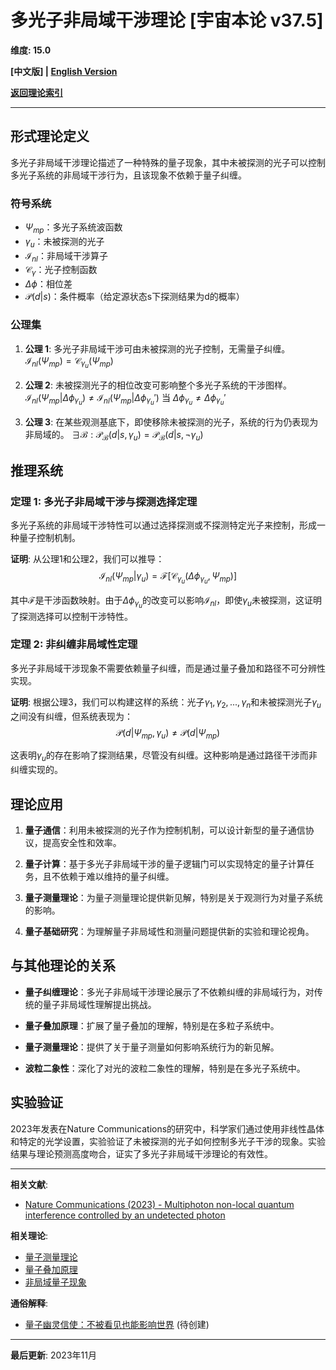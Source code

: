 # 多光子非局域干涉理论 [宇宙本论 v37.5]

**维度: 15.0**

**[中文版] | [English Version](formal_theory_multiphoton_nonlocal_interference_en.md)**

**[返回理论索引](../formal_theory.md)**

---

## 形式理论定义

多光子非局域干涉理论描述了一种特殊的量子现象，其中未被探测的光子可以控制多光子系统的非局域干涉行为，且该现象不依赖于量子纠缠。

### 符号系统

- $\Psi_{mp}$：多光子系统波函数
- $\gamma_u$：未被探测的光子
- $\mathcal{I}_{nl}$：非局域干涉算子
- $\mathcal{C}_{\gamma}$：光子控制函数
- $\Delta\phi$：相位差
- $\mathcal{P}(d|s)$：条件概率（给定源状态s下探测结果为d的概率）

### 公理集

1. **公理 1**: 多光子非局域干涉可由未被探测的光子控制，无需量子纠缠。
   $\mathcal{I}_{nl}(\Psi_{mp}) = \mathcal{C}_{\gamma_u}(\Psi_{mp})$

2. **公理 2**: 未被探测光子的相位改变可影响整个多光子系统的干涉图样。
   $\mathcal{I}_{nl}(\Psi_{mp}|\Delta\phi_{\gamma_u}) \neq \mathcal{I}_{nl}(\Psi_{mp}|\Delta\phi_{\gamma_u}')$ 当 $\Delta\phi_{\gamma_u} \neq \Delta\phi_{\gamma_u}'$

3. **公理 3**: 在某些观测基底下，即使移除未被探测的光子，系统的行为仍表现为非局域的。
   $\exists \mathcal{B} : \mathcal{P}_{\mathcal{B}}(d|s,\gamma_u) = \mathcal{P}_{\mathcal{B}}(d|s,\neg\gamma_u)$

## 推理系统

### 定理 1: 多光子非局域干涉与探测选择定理

多光子系统的非局域干涉特性可以通过选择探测或不探测特定光子来控制，形成一种量子控制机制。

**证明**:
从公理1和公理2，我们可以推导：
$$\mathcal{I}_{nl}(\Psi_{mp}|\gamma_u) = \mathcal{F}[\mathcal{C}_{\gamma_u}(\Delta\phi_{\gamma_u}, \Psi_{mp})]$$

其中$\mathcal{F}$是干涉函数映射。由于$\Delta\phi_{\gamma_u}$的改变可以影响$\mathcal{I}_{nl}$，即使$\gamma_u$未被探测，这证明了探测选择可以控制干涉特性。

### 定理 2: 非纠缠非局域性定理

多光子非局域干涉现象不需要依赖量子纠缠，而是通过量子叠加和路径不可分辨性实现。

**证明**:
根据公理3，我们可以构建这样的系统：光子$\gamma_1, \gamma_2, ..., \gamma_n$和未被探测光子$\gamma_u$之间没有纠缠，但系统表现为：
$$\mathcal{P}(d|\Psi_{mp},\gamma_u) \neq \mathcal{P}(d|\Psi_{mp})$$

这表明$\gamma_u$的存在影响了探测结果，尽管没有纠缠。这种影响是通过路径干涉而非纠缠实现的。

## 理论应用

1. **量子通信**：利用未被探测的光子作为控制机制，可以设计新型的量子通信协议，提高安全性和效率。

2. **量子计算**：基于多光子非局域干涉的量子逻辑门可以实现特定的量子计算任务，且不依赖于难以维持的量子纠缠。

3. **量子测量理论**：为量子测量理论提供新见解，特别是关于观测行为对量子系统的影响。

4. **量子基础研究**：为理解量子非局域性和测量问题提供新的实验和理论视角。

## 与其他理论的关系

- **量子纠缠理论**：多光子非局域干涉理论展示了不依赖纠缠的非局域行为，对传统的量子非局域性理解提出挑战。

- **量子叠加原理**：扩展了量子叠加的理解，特别是在多粒子系统中。

- **量子测量理论**：提供了关于量子测量如何影响系统行为的新见解。

- **波粒二象性**：深化了对光的波粒二象性的理解，特别是在多光子系统中。

## 实验验证

2023年发表在Nature Communications的研究中，科学家们通过使用非线性晶体和特定的光学设置，实验验证了未被探测的光子如何控制多光子干涉的现象。实验结果与理论预测高度吻合，证实了多光子非局域干涉理论的有效性。

---

**相关文献**:
- [Nature Communications (2023) - Multiphoton non-local quantum interference controlled by an undetected photon](https://www.nature.com/articles/s41467-023-37228-y)

**相关理论**:
- [量子测量理论](formal_theory_quantum_measurement.md)
- [量子叠加原理](formal_theory_quantum_superposition.md)
- [非局域量子现象](formal_theory_nonlocal_quantum_phenomena.md)

**通俗解释**:
- [量子幽灵信使：不被看见也能影响世界](../popular_theory/popular_theory_quantum_ghost_messenger.md) (待创建)

---

**最后更新**: 2023年11月 